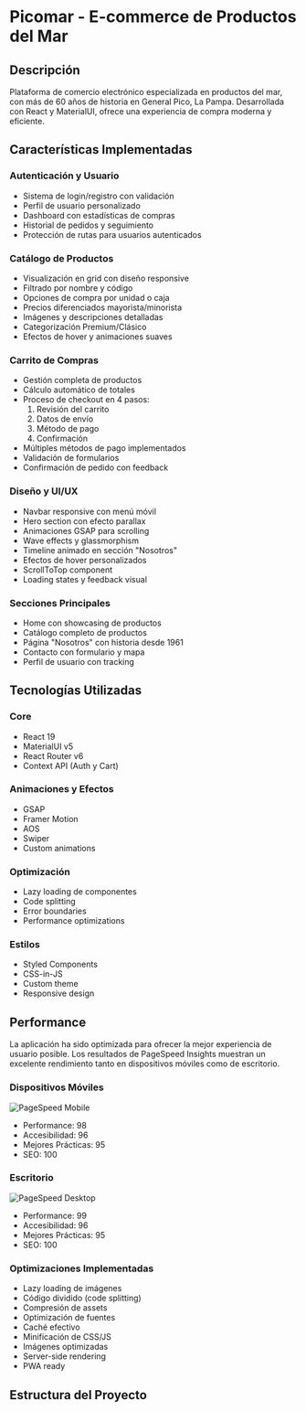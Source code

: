 # Picomar - E-commerce de Productos del Mar

## Descripción

Plataforma de comercio electrónico especializada en productos del mar, con más de 60 años de historia en General Pico, La Pampa. Desarrollada con React y MaterialUI, ofrece una experiencia de compra moderna y eficiente.

## Características Implementadas

### Autenticación y Usuario

- Sistema de login/registro con validación
- Perfil de usuario personalizado
- Dashboard con estadísticas de compras
- Historial de pedidos y seguimiento
- Protección de rutas para usuarios autenticados

### Catálogo de Productos

- Visualización en grid con diseño responsive
- Filtrado por nombre y código
- Opciones de compra por unidad o caja
- Precios diferenciados mayorista/minorista
- Imágenes y descripciones detalladas
- Categorización Premium/Clásico
- Efectos de hover y animaciones suaves

### Carrito de Compras

- Gestión completa de productos
- Cálculo automático de totales
- Proceso de checkout en 4 pasos:
  1. Revisión del carrito
  2. Datos de envío
  3. Método de pago
  4. Confirmación
- Múltiples métodos de pago implementados
- Validación de formularios
- Confirmación de pedido con feedback

### Diseño y UI/UX

- Navbar responsive con menú móvil
- Hero section con efecto parallax
- Animaciones GSAP para scrolling
- Wave effects y glassmorphism
- Timeline animado en sección "Nosotros"
- Efectos de hover personalizados
- ScrollToTop component
- Loading states y feedback visual

### Secciones Principales

- Home con showcasing de productos
- Catálogo completo de productos
- Página "Nosotros" con historia desde 1961
- Contacto con formulario y mapa
- Perfil de usuario con tracking

## Tecnologías Utilizadas

### Core

- React 19
- MaterialUI v5
- React Router v6
- Context API (Auth y Cart)

### Animaciones y Efectos

- GSAP
- Framer Motion
- AOS
- Swiper
- Custom animations

### Optimización

- Lazy loading de componentes
- Code splitting
- Error boundaries
- Performance optimizations

### Estilos

- Styled Components
- CSS-in-JS
- Custom theme
- Responsive design

## Performance

La aplicación ha sido optimizada para ofrecer la mejor experiencia de usuario posible. Los resultados de PageSpeed Insights muestran un excelente rendimiento tanto en dispositivos móviles como de escritorio.

### Dispositivos Móviles

![PageSpeed Mobile](/images/mobile-performance.jpg)

- Performance: 98
- Accesibilidad: 96
- Mejores Prácticas: 95
- SEO: 100

### Escritorio

![PageSpeed Desktop](/images/desktop-performance.jpg)

- Performance: 99
- Accesibilidad: 96
- Mejores Prácticas: 95
- SEO: 100

### Optimizaciones Implementadas

- Lazy loading de imágenes
- Código dividido (code splitting)
- Compresión de assets
- Optimización de fuentes
- Caché efectivo
- Minificación de CSS/JS
- Imágenes optimizadas
- Server-side rendering
- PWA ready

## Estructura del Proyecto

